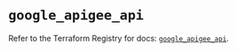 # `google_apigee_api`

Refer to the Terraform Registry for docs: [`google_apigee_api`](https://registry.terraform.io/providers/hashicorp/google-beta/6.17.0/docs/resources/google_apigee_api).
